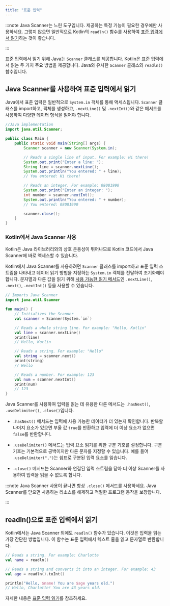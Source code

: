 ```yaml
---
title: "표준 입력"
---
```

:::note
Java Scanner는 느린 도구입니다. 제공하는 특정 기능이 필요한 경우에만 사용하세요.
그렇지 않으면 일반적으로 Kotlin의 `readln()` 함수를 사용하여 [표준 입력에서 읽기](basic-syntax#read-from-the-standard-input)하는 것이 좋습니다.

:::

표준 입력에서 읽기 위해 Java는 `Scanner` 클래스를 제공합니다. Kotlin은 표준 입력에서 읽는 두 가지 주요 방법을 제공합니다.
Java와 유사한 `Scanner` 클래스와 `readln()` 함수입니다.

## Java Scanner를 사용하여 표준 입력에서 읽기

Java에서 표준 입력은 일반적으로 `System.in` 객체를 통해 액세스됩니다. `Scanner` 클래스를 import하고,
객체를 생성하고, `.nextLine()` 및 `.nextInt()`와 같은 메서드를 사용하여 다양한 데이터 형식을 읽어야 합니다.

```java
//Java implementation
import java.util.Scanner;

public class Main {
    public static void main(String[] args) {
        Scanner scanner = new Scanner(System.in);

        // Reads a single line of input. For example: Hi there!
        System.out.print("Enter a line: ");
        String line = scanner.nextLine();
        System.out.println("You entered: " + line);
        // You entered: Hi there!

        // Reads an integer. For example: 08081990
        System.out.print("Enter an integer: ");
        int number = scanner.nextInt();
        System.out.println("You entered: " + number);
        // You entered: 08081990

        scanner.close();
    }
}
```

### Kotlin에서 Java Scanner 사용

Kotlin은 Java 라이브러리와의 상호 운용성이 뛰어나므로
Kotlin 코드에서 Java Scanner에 바로 액세스할 수 있습니다.

Kotlin에서 Java Scanner를 사용하려면 `Scanner` 클래스를 import하고 표준 입력 스트림을 나타내고 데이터 읽기 방법을 지정하는 `System.in` 객체를 전달하여 초기화해야 합니다.
문자열과 다른 값을 읽기 위해 [사용 가능한 읽기 메서드](https://docs.oracle.com/javase/8/docs/api/java/util/Scanner.html)인
`.nextLine()`, `.next()`, `.nextInt()` 등을 사용할 수 있습니다.

```kotlin
// Imports Java Scanner
import java.util.Scanner

fun main() {
    // Initializes the Scanner
    val scanner = Scanner(System.`in`)

    // Reads a whole string line. For example: "Hello, Kotlin"
    val line = scanner.nextLine()
    print(line)
    // Hello, Kotlin

    // Reads a string. For example: "Hello"
    val string = scanner.next()
    print(string)
    // Hello

    // Reads a number. For example: 123
    val num = scanner.nextInt()
    print(num)
    // 123
}
```

Java Scanner를 사용하여 입력을 읽는 데 유용한 다른 메서드는 `.hasNext()`, `.useDelimiter()`, `.close()`입니다.

* `.hasNext()`
  메서드는 입력에 사용 가능한 데이터가 더 있는지 확인합니다. 반복할 나머지 요소가 있으면 부울 값 `true`를 반환하고 입력에 더 이상 요소가 없으면 `false`를 반환합니다.

* `.useDelimiter()` 메서드는 입력 요소 읽기를 위한 구분 기호를 설정합니다. 구분 기호는 기본적으로 공백이지만 다른 문자를 지정할 수 있습니다.
  예를 들어 `.useDelimiter(",")`는 쉼표로 구분된 입력 요소를 읽습니다.

* `.close()` 메서드는 Scanner와 연결된 입력 스트림을 닫아 더 이상 Scanner를 사용하여 입력을 읽을 수 없도록 합니다.

:::note
Java Scanner 사용이 끝나면 항상 `.close()` 메서드를 사용하세요. Java Scanner를 닫으면
사용하는 리소스를 해제하고 적절한 프로그램 동작을 보장합니다.

:::

## readln()으로 표준 입력에서 읽기

Kotlin에서는 Java Scanner 외에도 `readln()` 함수가 있습니다. 이것은 입력을 읽는 가장 간단한 방법입니다. 이 함수는 표준 입력에서 텍스트 줄을 읽고 문자열로 반환합니다.

```kotlin
// Reads a string. For example: Charlotte
val name = readln()

// Reads a string and converts it into an integer. For example: 43
val age = readln().toInt()

println("Hello, $name! You are $age years old.")
// Hello, Charlotte! You are 43 years old.
```

자세한 내용은 [표준 입력 읽기](read-standard-input)를 참조하세요.